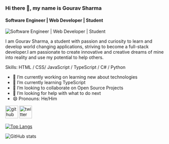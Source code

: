 ### Hi there 👋, my name is Gourav Sharma
#### Software Engineer | Web Developer | Student
![Software Engineer | Web Developer | Student](https://arturssmirnovs.github.io/github-profile-readme-generator/images/banner.png)

I am Gourav Sharma, a student with passion and curiosity to learn and develop world changing applications, striving to become a full-stack developer.I am passionate to create innovative and creative dreams of mine into reality and use my potential to help others.

Skills: HTML / CSS/ JavaScript / TypeScript / C# / Python

- 🔭 I’m currently working on learning new about technologies 
- 🌱 I’m currently learning TypeScript 
- 👯 I’m looking to collaborate on Open Source Projects 
- 🤔 I’m looking for help with what to do next 
- 😄 Pronouns: He/Him 


[<img src='https://cdn.jsdelivr.net/npm/simple-icons@3.0.1/icons/github.svg' alt='github' height='40'>](https://github.com/gouravsharma-00)  [<img src='https://cdn.jsdelivr.net/npm/simple-icons@3.0.1/icons/twitter.svg' alt='twitter' height='40'>](https://twitter.com/gourav2932)  

[![Top Langs](https://github-readme-stats.vercel.app/api/top-langs/?username=gouravsharma-00)](https://github.com/anuraghazra/github-readme-stats)

![GitHub stats](https://github-readme-stats.vercel.app/api?username=gouravsharma-00&show_icons=true)  

